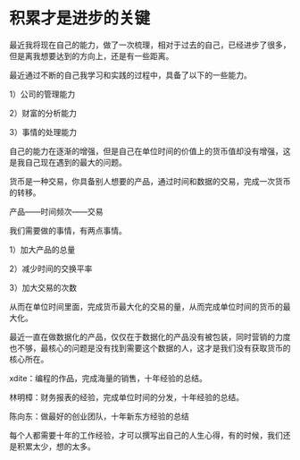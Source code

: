 # 积累才是进步的关键

最近我将现在自己的能力，做了一次梳理，相对于过去的自己，已经进步了很多，但是离我想要达到的方向上，还是有一些距离。

最近通过不断的自己我学习和实践的过程中，具备了以下的一些能力。

1）公司的管理能力

2）财富的分析能力

3）事情的处理能力

自己的能力在逐渐的增强，但是自己在单位时间的价值上的货币值却没有增强，这是我自己现在遇到的最大的问题。

货币是一种交易，你具备别人想要的产品，通过时间和数据的交易，完成一次货币的转移。

产品——时间频次——交易

我们需要做的事情，有两点事情。

1）加大产品的总量

2）减少时间的交换平率

3）加大交易的次数

从而在单位时间里面，完成货币最大化的交易的量，从而完成单位时间的货币的最大化。

最近一直在做数据化的产品，仅仅在于数据化的产品没有被包装，同时营销的力度也不够，最核心的问题是没有找到需要这个数据的人，这才是我们没有获取货币的核心所在。

xdite：编程的作品，完成海量的销售，十年经验的总结。

林明樟：财务报表的经验，完成单位时间的分发，十年经验的总结。

陈向东：做最好的创业团队，十年新东方经验的总结

每个人都需要十年的工作经验，才可以撰写出自己的人生心得，有的时候，我们还是积累太少，想的太多。
